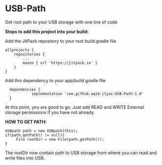 # USB-Path
 
Get root path to your USB storage with one line of code

**Steps to add this project into your build:**

  Add the JitPack repository to your root build.gradle file

    allprojects {
    	repositories {
    		...
    		maven { url 'https://jitpack.io' }
    	}
    }

 

 Add this dependency to your app/build.gradle file

 

      dependencies {
                implementation 'com.github.aqib-ilyas:USB-Path:1.0'
      }



At this point, you are good to go. Just add READ and WRITE External storage permissions if you have not already.

**HOW TO GET PATH:**

    USBpath path = new USBpath(this);
    if(path.getPath() != null){
         File rootDir = new File(path.getPath());
    }

The rootDir now contain path to USB storage from where you can read and write files into USB.
